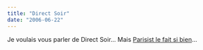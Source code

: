 ```yaml
---
title: "Direct Soir"
date: "2006-06-22"
---
```


Je voulais vous parler de Direct Soir... Mais [Parisist le fait si bien](http://www.parisist.com/archives/2006/06/22/direct_soir_gratuit_et_ca_vaut_meme_un_peu_moins.php)...
